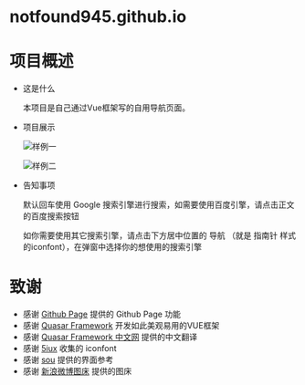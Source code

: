 # notfound945.github.io
# 项目概述

+ 这是什么
  
  本项目是自己通过Vue框架写的自用导航页面。

+ 项目展示
  
  ![样例一](http://ww1.sinaimg.cn/large/007eYQjmgy1gkr8nf95k6j311y0iawel.jpg)
  
  ![样例二](http://ww1.sinaimg.cn/large/007eYQjmgy1gkr892gpcnj311y0ibt9a.jpg)

+ 告知事项
  
  默认回车使用 Google 搜索引擎进行搜索，如需要使用百度引擎，请点击正文的百度搜索按钮
  
  如你需要使用其它搜索引擎，请点击下方居中位置的 导航 （就是 指南针 样式的iconfont），在弹窗中选择你的想使用的搜索引擎

# 致谢

+ 感谢 [Github Page](https://pages.github.com/) 提供的 Github Page 功能
+ 感谢 [Quasar Framework](https://github.com/quasarframework) 开发如此美观易用的VUE框架
+ 感谢 [Quasar Framework 中文网](http://www.quasarchs.com/) 提供的中文翻译
+ 感谢 [5iux](https://github.com/5iux/5iux.github.io) 收集的 iconfont
+ 感谢 [sou](https://github.com/5iux/sou) 提供的界面参考
+ 感谢 [新浪微博图床](https://chrome.google.com/webstore/detail/%E6%96%B0%E6%B5%AA%E5%BE%AE%E5%8D%9A%E5%9B%BE%E5%BA%8A/fdfdnfpdplfbbnemmmoklbfjbhecpnhf) 提供的图床
